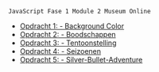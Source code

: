 ````
JavaScript Fase 1 Module 2 Museum Online
````

- [Opdracht 1: - Background Color](https://33319.hosts1.ma-cloud.nl/f1m2js/les1-background-color)
- [Opdracht 2: - Boodschappen](http://33319.hosts1.ma-cloud.nl/f1m2js/les2-boodschappen/)
- [Opdracht 3:  - Tentoonstelling](http://33319.hosts1.ma-cloud.nl/f1m2js/Les3-Tentoonstelling/)
- [Opdracht 4:  - Seizoenen](http://33319.hosts1.ma-cloud.nl/f1m2js/les4-seizoenen/)
- [Opdracht 5:  - Silver-Bullet-Adventure](http://33319.hosts1.ma-cloud.nl/f1m2js/les5-silver-bullet-adventure/)
